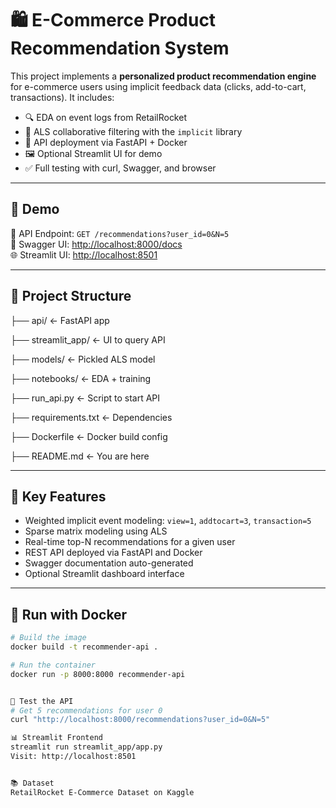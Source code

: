 # 🛍️ E-Commerce Product Recommendation System

This project implements a **personalized product recommendation engine** for e-commerce users using implicit feedback data (clicks, add-to-cart, transactions). It includes:

- 🔍 EDA on event logs from RetailRocket
- 🎯 ALS collaborative filtering with the `implicit` library
- 🚀 API deployment via FastAPI + Docker
- 🖼️ Optional Streamlit UI for demo
- ✅ Full testing with curl, Swagger, and browser

---

## 🚀 Demo

📡 API Endpoint: `GET /recommendations?user_id=0&N=5`  
🧪 Swagger UI: [http://localhost:8000/docs](http://localhost:8000/docs)  
🌐 Streamlit UI: [http://localhost:8501](http://localhost:8501)

---

## 📁 Project Structure

├── api/ ← FastAPI app

├── streamlit_app/ ← UI to query API

├── models/ ← Pickled ALS model

├── notebooks/ ← EDA + training

├── run_api.py ← Script to start API

├── requirements.txt ← Dependencies

├── Dockerfile ← Docker build config

├── README.md ← You are here



---

## 🧠 Key Features

- Weighted implicit event modeling: `view=1`, `addtocart=3`, `transaction=5`
- Sparse matrix modeling using ALS
- Real-time top-N recommendations for a given user
- REST API deployed via FastAPI and Docker
- Swagger documentation auto-generated
- Optional Streamlit dashboard interface

---

## 🐳 Run with Docker

```bash
# Build the image
docker build -t recommender-api .

# Run the container
docker run -p 8000:8000 recommender-api


🧪 Test the API
# Get 5 recommendations for user 0
curl "http://localhost:8000/recommendations?user_id=0&N=5"

📊 Streamlit Frontend
streamlit run streamlit_app/app.py
Visit: http://localhost:8501


📚 Dataset
RetailRocket E-Commerce Dataset on Kaggle
